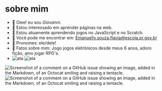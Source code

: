 # sobre mim

- 🎸 Oiee! eu sou *Giovanni.*
- 🎀 Estou interessado em aprender páginas na web.
- 🍒 Estou atuamente aprendendo jogos no JavaScript e no Scratch.
- 📌 Você pode me encontrar em: Emanuelly.souza.flavia@escola.pr.gov.br
- 💋 Pronomes: ele/dele! 
- 🏮 Fatos sobre mim: Jogo jogos eletrônicos desde meus 6 anos, adoro fição, amo jogar RPG's.
- ![ata](https://img.shields.io/badge/Scratch-4D97FF?style=for-the-badge&logo=Scratch&logoColor=white) ![ata](https://img.shields.io/badge/JavaScript-323330?style=for-the-badge&logo=javascript&logoColor=F7DF1E)


![Screenshot of a comment on a GitHub issue showing an image, added in the Markdown, of an Octocat smiling and raising a tentacle.](https://media1.tenor.com/m/AuQn89Yw4m0AAAAC/chopper-chopper-one-piece.gif)
![Screenshot of a comment on a GitHub issue showing an image, added in the Markdown, of an Octocat smiling and raising a tentacle.](https://media1.tenor.com/m/sDOwuUenzIIAAAAC/cowboy-bibop.gif)



